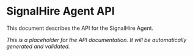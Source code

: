 # SignalHire Agent API

This document describes the API for the SignalHire Agent.

_This is a placeholder for the API documentation. It will be automatically generated and validated._
